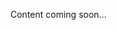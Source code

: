 <!--<meta>
{
    "title":"Overview",
    "description":"Learn more about Basic Network at Packet",
    "tag":["Network", "Basic Network"]
}
</meta>-->
Content coming soon...
